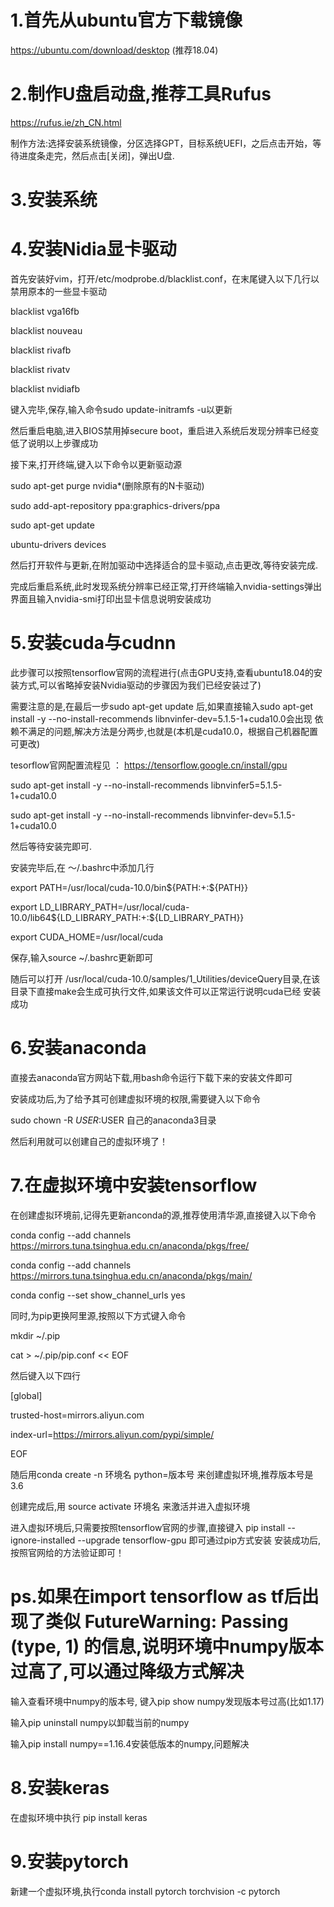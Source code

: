 # 1.首先从ubuntu官方下载镜像     
  https://ubuntu.com/download/desktop  (推荐18.04)

# 2.制作U盘启动盘,推荐工具Rufus  
  https://rufus.ie/zh_CN.html

  制作方法:选择安装系统镜像，分区选择GPT，目标系统UEFI，之后点击开始，等待进度条走完，然后点击[关闭]，弹出U盘.

# 3.安装系统

# 4.安装Nidia显卡驱动

  首先安装好vim，打开/etc/modprobe.d/blacklist.conf，在末尾键入以下几行以禁用原本的一些显卡驱动
  
  blacklist vga16fb
  
  blacklist nouveau
  
  blacklist rivafb
  
  blacklist rivatv
  
  blacklist nvidiafb
  
  键入完毕,保存,输入命令sudo update-initramfs -u以更新
  
  然后重启电脑,进入BIOS禁用掉secure boot，重启进入系统后发现分辨率已经变低了说明以上步骤成功
  
  接下来,打开终端,键入以下命令以更新驱动源
  
  sudo apt-get purge nvidia*(删除原有的N卡驱动)
  
  sudo add-apt-repository ppa:graphics-drivers/ppa
  
  sudo apt-get update
  
  ubuntu-drivers devices
  
  然后打开软件与更新,在附加驱动中选择适合的显卡驱动,点击更改,等待安装完成.
  
  完成后重启系统,此时发现系统分辨率已经正常,打开终端输入nvidia-settings弹出界面且输入nvidia-smi打印出显卡信息说明安装成功

# 5.安装cuda与cudnn

  此步骤可以按照tensorflow官网的流程进行(点击GPU支持,查看ubuntu18.04的安装方式,可以省略掉安装Nvidia驱动的步骤因为我们已经安装过了)
  
  需要注意的是,在最后一步sudo apt-get update 后,如果直接输入sudo apt-get install -y --no-install-recommends libnvinfer-dev=5.1.5-1+cuda10.0会出现
  依赖不满足的问题,解决方法是分两步,也就是(本机是cuda10.0，根据自己机器配置可更改)
  
  tesorflow官网配置流程见 ： https://tensorflow.google.cn/install/gpu
  
  sudo apt-get install -y --no-install-recommends libnvinfer5=5.1.5-1+cuda10.0
  
  sudo apt-get install -y --no-install-recommends libnvinfer-dev=5.1.5-1+cuda10.0
   
  然后等待安装完即可.
  
  安装完毕后,在 ～/.bashrc中添加几行
  
  export PATH=/usr/local/cuda-10.0/bin${PATH:+:${PATH}}
  
  export LD_LIBRARY_PATH=/usr/local/cuda-10.0/lib64${LD_LIBRARY_PATH:+:${LD_LIBRARY_PATH}}
  
  export CUDA_HOME=/usr/local/cuda
  
  保存,输入source ~/.bashrc更新即可 
 
  随后可以打开 /usr/local/cuda-10.0/samples/1_Utilities/deviceQuery目录,在该目录下直接make会生成可执行文件,如果该文件可以正常运行说明cuda已经
  安装成功

# 6.安装anaconda

  直接去anaconda官方网站下载,用bash命令运行下载下来的安装文件即可
  
  安装成功后,为了给予其可创建虚拟环境的权限,需要键入以下命令
  
  sudo chown -R $USER:$USER 自己的anaconda3目录
  
  然后利用就可以创建自己的虚拟环境了！

# 7.在虚拟环境中安装tensorflow

  在创建虚拟环境前,记得先更新anconda的源,推荐使用清华源,直接键入以下命令
  
  conda config --add channels https://mirrors.tuna.tsinghua.edu.cn/anaconda/pkgs/free/
  
  conda config --add channels https://mirrors.tuna.tsinghua.edu.cn/anaconda/pkgs/main/
  
  conda config --set show_channel_urls yes
  
  同时,为pip更换阿里源,按照以下方式键入命令
  
  mkdir ~/.pip
  
  cat > ~/.pip/pip.conf << EOF
  
  然后键入以下四行
  
  [global]
  
  trusted-host=mirrors.aliyun.com
  
  index-url=https://mirrors.aliyun.com/pypi/simple/
  
  EOF
  
  随后用conda create -n 环境名 python=版本号 来创建虚拟环境,推荐版本号是3.6
  
  创建完成后,用 source activate 环境名 来激活并进入虚拟环境
  
  进入虚拟环境后,只需要按照tensorflow官网的步骤,直接键入 pip install --ignore-installed --upgrade tensorflow-gpu 即可通过pip方式安装
  安装成功后,按照官网给的方法验证即可！


# ps.如果在import tensorflow as tf后出现了类似 FutureWarning: Passing (type, 1) 的信息,说明环境中numpy版本过高了,可以通过降级方式解决
  
  输入查看环境中numpy的版本号, 键入pip show numpy发现版本号过高(比如1.17)
  
  输入pip uninstall numpy以卸载当前的numpy
  
  输入pip install numpy==1.16.4安装低版本的numpy,问题解决
  
# 8.安装keras

  在虚拟环境中执行 pip install keras
  
# 9.安装pytorch

  新建一个虚拟环境,执行conda install pytorch torchvision -c pytorch
 
  
  
  
  




  

  
